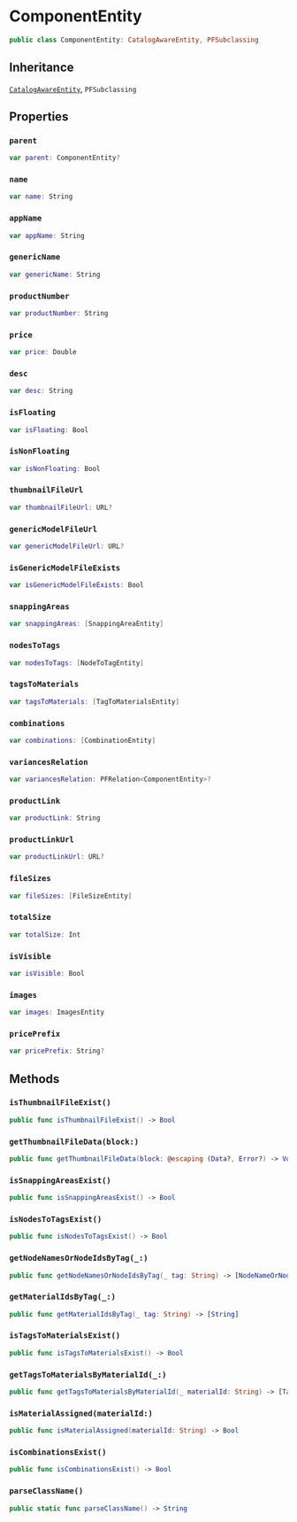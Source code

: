 # ComponentEntity

``` swift
public class ComponentEntity: CatalogAwareEntity, PFSubclassing
```

## Inheritance

[`CatalogAwareEntity`](CatalogAwareEntity), `PFSubclassing`

## Properties

### `parent`

``` swift
var parent: ComponentEntity?
```

### `name`

``` swift
var name: String
```

### `appName`

``` swift
var appName: String
```

### `genericName`

``` swift
var genericName: String
```

### `productNumber`

``` swift
var productNumber: String
```

### `price`

``` swift
var price: Double
```

### `desc`

``` swift
var desc: String
```

### `isFloating`

``` swift
var isFloating: Bool
```

### `isNonFloating`

``` swift
var isNonFloating: Bool
```

### `thumbnailFileUrl`

``` swift
var thumbnailFileUrl: URL?
```

### `genericModelFileUrl`

``` swift
var genericModelFileUrl: URL?
```

### `isGenericModelFileExists`

``` swift
var isGenericModelFileExists: Bool
```

### `snappingAreas`

``` swift
var snappingAreas: [SnappingAreaEntity]
```

### `nodesToTags`

``` swift
var nodesToTags: [NodeToTagEntity]
```

### `tagsToMaterials`

``` swift
var tagsToMaterials: [TagToMaterialsEntity]
```

### `combinations`

``` swift
var combinations: [CombinationEntity]
```

### `variancesRelation`

``` swift
var variancesRelation: PFRelation<ComponentEntity>?
```

### `productLink`

``` swift
var productLink: String
```

### `productLinkUrl`

``` swift
var productLinkUrl: URL?
```

### `fileSizes`

``` swift
var fileSizes: [FileSizeEntity]
```

### `totalSize`

``` swift
var totalSize: Int
```

### `isVisible`

``` swift
var isVisible: Bool
```

### `images`

``` swift
var images: ImagesEntity
```

### `pricePrefix`

``` swift
var pricePrefix: String?
```

## Methods

### `isThumbnailFileExist()`

``` swift
public func isThumbnailFileExist() -> Bool
```

### `getThumbnailFileData(block:)`

``` swift
public func getThumbnailFileData(block: @escaping (Data?, Error?) -> Void)
```

### `isSnappingAreasExist()`

``` swift
public func isSnappingAreasExist() -> Bool
```

### `isNodesToTagsExist()`

``` swift
public func isNodesToTagsExist() -> Bool
```

### `getNodeNamesOrNodeIdsByTag(_:)`

``` swift
public func getNodeNamesOrNodeIdsByTag(_ tag: String) -> [NodeNameOrNodeId]
```

### `getMaterialIdsByTag(_:)`

``` swift
public func getMaterialIdsByTag(_ tag: String) -> [String]
```

### `isTagsToMaterialsExist()`

``` swift
public func isTagsToMaterialsExist() -> Bool
```

### `getTagsToMaterialsByMaterialId(_:)`

``` swift
public func getTagsToMaterialsByMaterialId(_ materialId: String) -> [TagToMaterialsEntity]
```

### `isMaterialAssigned(materialId:)`

``` swift
public func isMaterialAssigned(materialId: String) -> Bool
```

### `isCombinationsExist()`

``` swift
public func isCombinationsExist() -> Bool
```

### `parseClassName()`

``` swift
public static func parseClassName() -> String
```

